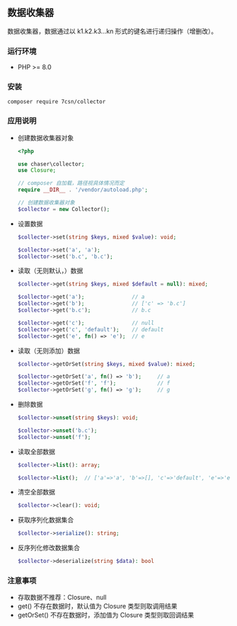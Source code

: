 ## 数据收集器

数据收集器，数据通过以 k1.k2.k3...kn 形式的键名进行递归操作（增删改）。

### 运行环境

- PHP >= 8.0

### 安装

```
composer require 7csn/collector
```

### 应用说明

* 创建数据收集器对象

    ```php
    <?php
  
    use chaser\collector;   
    use Closure;
  
    // composer 自加载，路径视具体情况而定
    require __DIR__ . '/vendor/autoload.php';
  
    // 创建数据收集器对象
    $collector = new Collector();
* 设置数据

    ```php
    $collecter->set(string $keys, mixed $value): void;
  
    $collector->set('a', 'a');
    $collector->set('b.c', 'b.c');
    ```
* 读取（无则默认，）数据

    ```php
    $collecter->get(string $keys, mixed $default = null): mixed;
  
    $collector->get('a');               // a
    $collector->get('b');               // ['c' => 'b.c']
    $collector->get('b.c');             // b.c
  
    $collector->get('c');               // null
    $collector->get('c', 'default');    // default
    $collector->get('e', fn() => 'e');  // e
    ```
* 读取（无则添加）数据

    ```php
    $collector->getOrSet(string $keys, mixed $value): mixed;
  
    $collector->getOrSet('a', fn() => 'b');     // a
    $collector->getOrSet('f', 'f');             // f
    $collector->getOrSet('g', fn() => 'g');     // g
    ```
* 删除数据

    ```php
    $collector->unset(string $keys): void;
  
    $collector->unset('b.c');
    $collector->unset('f');
    ```

* 读取全部数据

    ```php
    $collecter->list(): array;
  
    $collector->list();  // ['a'=>'a', 'b'=>[], 'c'=>'default', 'e'=>'e', 'g'=>'g']
    ```
* 清空全部数据

    ```php
    $collector->clear(): void;
    ```
* 获取序列化数据集合

    ```php
    $collector->serialize(): string;
    ```
* 反序列化修改数据集合

    ```php
    $collector->deserialize(string $data): bool
    ```
### 注意事项
* 存取数据不推荐：Closure、null
* get() 不存在数据时，默认值为 Closure 类型则取调用结果
* getOrSet() 不存在数据时，添加值为 Closure 类型则取回调结果

